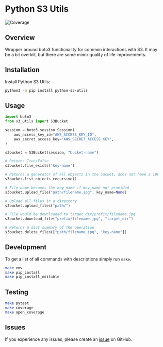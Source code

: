 # Python S3 Utils

![Coverage](https://img.shields.io/badge/coverage-100%25-brightgreen)

## Overview

Wrapper around boto3 functionality for common interactions with S3. It may be a bit overkill, but there are some minor quality of life improvements.

## Installation

Install Python S3 Utils:

```bash
python3 -m pip install python-s3-utils
```

## Usage
```python
import boto3
from s3_utils import S3Bucket

session = boto3.session.Session(
    aws_access_key_id="AWS_ACCESS_KEY_ID",
    aws_secret_access_key="AWS_SECRET_ACCESS_KEY",
)

s3bucket = S3Bucket(session, "bucket-name")

# Returns True/False
s3bucket.file_exists('key-name')

# Returns a generator of all objects in the bucket, does not have a 1000 object limit like `list_objects`
s3bucket.list_objects_recursive()

# File name becomes the key name if key_name not provided
s3bucket.upload_file("path/filename.jpg", key_name=None)

# Upload all files in a directory
s3bucket.upload_files("path/")

# File would be downloaded to target_dir/prefix/filename.jpg
s3bucket.download_file("prefix/filename.jpg", "target_dir")

# Returns a dict summary of the operation
s3bucket.delete_files(["path/filename.jpg", "key-name"])
```

## Development
To get a list of all commands with descriptions simply run `make`.

```bash
make env
make pip_install
make pip_install_editable
```

## Testing

```bash
make pytest
make coverage
make open_coverage
```

## Issues

If you experience any issues, please create an [issue](https://github.com/tsantor/python-s3-utils/issues) on GitHub.

